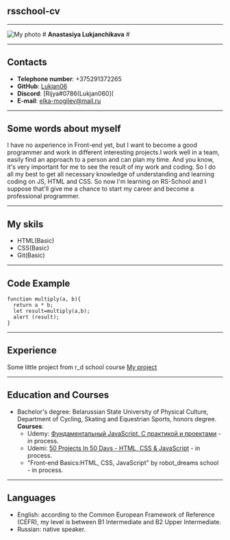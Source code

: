 ## **rsschool-cv** ##
***
![My photo](# "My photo") # **Anastasiya Lukjanchikava** #
***
## **Contacts** ##
- **Telephone number**: +375291372265
- **GitHub**: [Lukjan06](https://github.com/Lukjan06)
- **Discord**: [Rijya#0786(Lukjan060](
- **E-mail**: elka-mogilev@mail.ru

***
## **Some words about myself** ##
 I have no axperience in Front-end yet, but I want to become a good programmer and work in different interesting projects.I work well in a team, easily find an approach to a person and can plan my time. And you know, it's very important for me to see the result of my work and coding. So I do all my best to get all necessary knowledge of understanding and learning coding on JS, HTML and CSS.   So now I'm learning on RS-School and I suppose that'll give me a chance to start my career and become a professional programmer.
***
## **My skils** ##
- HTML(Basic)
- CSS(Basic)
- Git(Basic)
***
## **Code Example** ##

```
function multiply(a, b){
  return a * b;
  let result=multiply(a,b);
  alert (result);
}
```

***
## **Experience** ##
Some little project from r_d school course [My project](https://github.com/Lukjan06/HomeWork3)
***
## **Education and Courses** ##
- Bachelor's degree: Belarussian State University of Physical Culture, Department of Cycling, Skating and Equestrian Sports, honors degree.  
    **Courses**: 
    * Udemy: [Фундаментальный JavaScript. С практикой и проектами](https://www.udemy.com/course/fundamental-javascript/) - in process.
    * Udemi: [50 Projects In 50 Days - HTML, CSS & JavaScript](https://www.udemy.com/course/50-projects-50-days/) - in process.
    * "Front-end Basics:HTML, CSS, JavaScript" by robot_dreams school - in process.
***
## **Languages** ##
- English: according to the Common European Framework of Reference (CEFR), my level is between B1 Intermediate and B2 Upper Intermediate. 
- Russian: native speaker.
